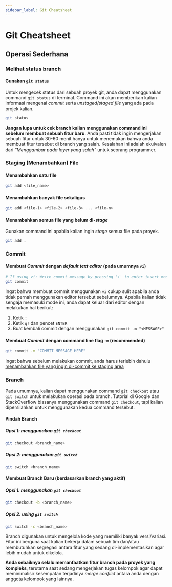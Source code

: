 ```yaml
---
sidebar_label: Git Cheatsheet
---
```


# Git Cheatsheet

## Operasi Sederhana
### Melihat status branch
#### Gunakan `git status`
Untuk mengecek status dari sebuah proyek git, anda dapat menggunakan command `git status` di terminal. Command ini akan memberikan kalian informasi mengenai *commit* serta *unstaged/staged file* yang ada pada projek kalian.
```bash
git status
```

**Jangan lupa untuk cek branch kalian menggunakan command ini sebelum membuat sebuah fitur baru**. Anda pasti tidak ingin mengerjakan sebuah fitur untuk 30-60 menit hanya untuk menemukan bahwa anda membuat fitur tersebut di branch yang salah. Kesalahan ini adalah ekuivalen dari *"Menggambar pada layer yang salah"* untuk seorang programmer.

### Staging (Menambahkan) File
#### Menambahkan satu file
```bash
git add <file_name>
```

#### Menambahkan banyak file sekaligus
```bash
git add <file-1> <file-2> <file-3> ... <file-n>
```

#### Menambahkan semua file yang belum di-*stage*
Gunakan command ini apabila kalian ingin *stage* semua file pada proyek.
```bash
git add .
```

### Commit
#### Membuat *Commit* dengan *default text editor* (pada umumnya `vi`)
```bash
# If using vi: Write commit message by pressing 'i' to enter insert mode, type your commit message, press 'ESCAPE' to exit insert mode, then type :wq to save.
git commit
```

Ingat bahwa membuat commit menggunakan `vi` cukup sulit apabila anda tidak pernah menggunakan editor tersebut sebelumnya. Apabila kalian tidak sengaja memasuki mode ini, anda dapat keluar dari editor dengan melakukan hal berikut:
1. Ketik `:`
2. Ketik `q!` dan pencet `ENTER`
3. Buat kembali commit dengan menggunakan `git commit -m "<MESSAGE>"`

#### Membuat *Commit* dengan command line flag `-m` (recommended)
```bash
git commit -m "COMMIT MESSAGE HERE"
```

Ingat bahwa sebelum melakukan commit, anda harus terlebih dahulu [menambahkan file yang ingin di-commit ke staging area](#staging-menambahkan-file)

### Branch
Pada umumnya, kalian dapat menggunakan command `git checkout` atau `git switch` untuk melakukan operasi pada branch. Tutorial di Google dan StackOverflow biasanya menggunakan command `git checkout`, tapi kalian dipersilahkan untuk menggunakan kedua command tersebut.

#### Pindah Branch
##### Opsi 1: menggunakan `git checkout`
```bash
git checkout <branch_name>
```

##### Opsi 2: menggunakan `git switch`
```bash
git switch <branch_name>
```

#### Membuat Branch Baru (berdasarkan branch yang aktif)
##### Opsi 1: menggunakan `git checkout`
```bash
git checkout -b <branch_name>
```

##### Opsi 2: using `git switch`
```bash
git switch -c <branch_name>
```

Branch digunakan untuk mengelola kode yang memiliki banyak versi/variasi. Fitur ini berguna saat kalian bekerja dalam sebuah tim dan/atau membutuhkan segregasi antara fitur yang sedang di-implementasikan agar lebih mudah untuk dikelola.

**Anda sebaiknya selalu memanfaatkan fitur branch pada proyek yang kompleks**, terutama saat sedang mengerjakan tugas kelompok agar dapat meminimalisir kesempatan terjadinya *merge conflict* antara anda dengan anggota kelompok yang lainnya.

